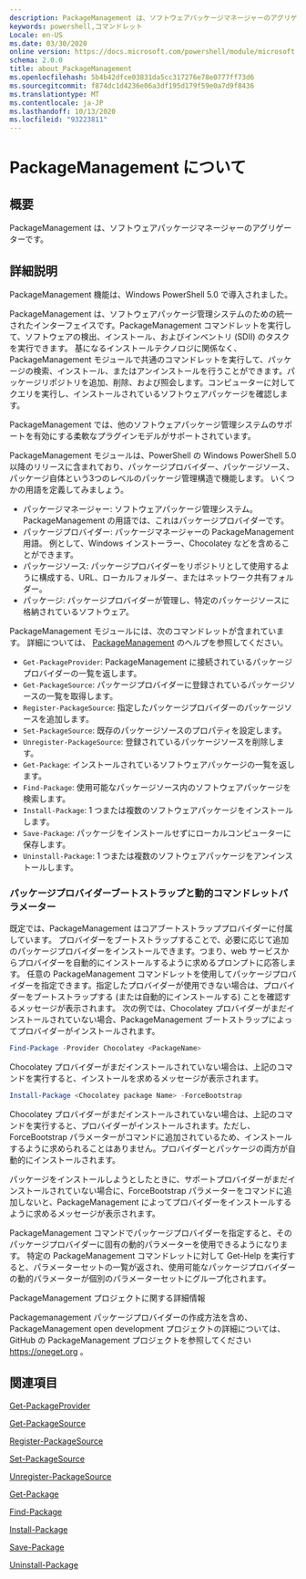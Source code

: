 ```yaml
---
description: PackageManagement は、ソフトウェアパッケージマネージャーのアグリゲーターです。
keywords: powershell,コマンドレット
Locale: en-US
ms.date: 03/30/2020
online version: https://docs.microsoft.com/powershell/module/microsoft.powershell.core/about/about_packagemanagement?view=powershell-7&WT.mc_id=ps-gethelp
schema: 2.0.0
title: about_PackageManagement
ms.openlocfilehash: 5b4b42dfce03831da5cc317276e78e0777ff73d6
ms.sourcegitcommit: f874dc1d4236e06a3df195d179f59e0a7d9f8436
ms.translationtype: MT
ms.contentlocale: ja-JP
ms.lasthandoff: 10/13/2020
ms.locfileid: "93223811"
---
```

# <a name="about-packagemanagement"></a>PackageManagement について

## <a name="short-description"></a>概要
PackageManagement は、ソフトウェアパッケージマネージャーのアグリゲーターです。

## <a name="long-description"></a>詳細説明

PackageManagement 機能は、Windows PowerShell 5.0 で導入されました。

PackageManagement は、ソフトウェアパッケージ管理システムのための統一されたインターフェイスです。PackageManagement コマンドレットを実行して、ソフトウェアの検出、インストール、およびインベントリ (SDII) のタスクを実行できます。 基になるインストールテクノロジに関係なく、PackageManagement モジュールで共通のコマンドレットを実行して、パッケージの検索、インストール、またはアンインストールを行うことができます。パッケージリポジトリを追加、削除、および照会します。コンピューターに対してクエリを実行し、インストールされているソフトウェアパッケージを確認します。

PackageManagement では、他のソフトウェアパッケージ管理システムのサポートを有効にする柔軟なプラグインモデルがサポートされています。

PackageManagement モジュールは、PowerShell の Windows PowerShell 5.0 以降のリリースに含まれており、パッケージプロバイダー、パッケージソース、パッケージ自体という3つのレベルのパッケージ管理構造で機能します。 いくつかの用語を定義してみましょう。

- パッケージマネージャー: ソフトウェアパッケージ管理システム。 PackageManagement の用語では、これはパッケージプロバイダーです。
- パッケージプロバイダー: パッケージマネージャーの PackageManagement 用語。 例として、Windows インストーラー、Chocolatey などを含めることができます。
- パッケージソース: パッケージプロバイダーをリポジトリとして使用するように構成する、URL、ローカルフォルダー、またはネットワーク共有フォルダー。
- パッケージ: パッケージプロバイダーが管理し、特定のパッケージソースに格納されているソフトウェア。

PackageManagement モジュールには、次のコマンドレットが含まれています。 詳細については、 [PackageManagement](/powershell/module/packagemanagement) のヘルプを参照してください。

- `Get-PackageProvider`: PackageManagement に接続されているパッケージプロバイダーの一覧を返します。
- `Get-PackageSource`: パッケージプロバイダーに登録されているパッケージソースの一覧を取得します。
- `Register-PackageSource`: 指定したパッケージプロバイダーのパッケージソースを追加します。
- `Set-PackageSource`: 既存のパッケージソースのプロパティを設定します。
- `Unregister-PackageSource`: 登録されているパッケージソースを削除します。
- `Get-Package`: インストールされているソフトウェアパッケージの一覧を返します。
- `Find-Package`: 使用可能なパッケージソース内のソフトウェアパッケージを検索します。
- `Install-Package`: 1 つまたは複数のソフトウェアパッケージをインストールします。
- `Save-Package`: パッケージをインストールせずにローカルコンピューターに保存します。
- `Uninstall-Package`: 1 つまたは複数のソフトウェアパッケージをアンインストールします。

### <a name="package-provider-bootstrapping-and-dynamic-cmdlet-parameters"></a>パッケージプロバイダーブートストラップと動的コマンドレットパラメーター

既定では、PackageManagement はコアブートストラッププロバイダーに付属しています。 プロバイダーをブートストラップすることで、必要に応じて追加のパッケージプロバイダーをインストールできます。つまり、web サービスからプロバイダーを自動的にインストールするように求めるプロンプトに応答します。 任意の PackageManagement コマンドレットを使用してパッケージプロバイダーを指定できます。指定したプロバイダーが使用できない場合は、プロバイダーをブートストラップする (または自動的にインストールする) ことを確認するメッセージが表示されます。 次の例では、Chocolatey プロバイダーがまだインストールされていない場合、PackageManagement ブートストラップによってプロバイダーがインストールされます。

```powershell
Find-Package -Provider Chocolatey <PackageName>
```

Chocolatey プロバイダーがまだインストールされていない場合は、上記のコマンドを実行すると、インストールを求めるメッセージが表示されます。

```powershell
Install-Package <Chocolatey package Name> -ForceBootstrap
```

Chocolatey プロバイダーがまだインストールされていない場合は、上記のコマンドを実行すると、プロバイダーがインストールされます。ただし、ForceBootstrap パラメーターがコマンドに追加されているため、インストールするように求められることはありません。プロバイダーとパッケージの両方が自動的にインストールされます。

パッケージをインストールしようとしたときに、サポートプロバイダーがまだインストールされていない場合に、ForceBootstrap パラメーターをコマンドに追加しないと、PackageManagement によってプロバイダーをインストールするように求めるメッセージが表示されます。

PackageManagement コマンドでパッケージプロバイダーを指定すると、そのパッケージプロバイダーに固有の動的パラメーターを使用できるようになります。 特定の PackageManagement コマンドレットに対して Get-Help を実行すると、パラメーターセットの一覧が返され、使用可能なパッケージプロバイダーの動的パラメーターが個別のパラメーターセットにグループ化されます。

PackageManagement プロジェクトに関する詳細情報

Packagemanagement パッケージプロバイダーの作成方法を含め、PackageManagement open development プロジェクトの詳細については、GitHub の PackageManagement プロジェクトを参照してください https://oneget.org 。

## <a name="see-also"></a>関連項目

[Get-PackageProvider](xref:PackageManagement.Get-PackageProvider)

[Get-PackageSource](xref:PackageManagement.Get-PackageSource)

[Register-PackageSource](xref:PackageManagement.Register-PackageSource)

[Set-PackageSource](xref:PackageManagement.Set-PackageSource)

[Unregister-PackageSource](xref:PackageManagement.Unregister-PackageSource)

[Get-Package](xref:PackageManagement.Get-Package)

[Find-Package](xref:PackageManagement.Find-Package)

[Install-Package](xref:PackageManagement.Install-Package)

[Save-Package](xref:PackageManagement.Save-Package)

[Uninstall-Package](xref:PackageManagement.Uninstall-Package)
